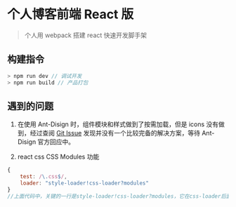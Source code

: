 # 个人博客前端 React 版

> 个人用 webpack 搭建 react 快速开发脚手架

## 构建指令

```js
> npm run dev // 调试开发
> npm run build // 产品打包
```

## 遇到的问题

1. 在使用 Ant-Disign 时，组件模块和样式做到了按需加载，但是 icons 没有做到，经过查阅 [Git Issue](https://github.com/ant-design/ant-design/issues/12011) 发现并没有一个比较完备的解决方案，等待 Ant-Disign 官方回应中。

2. react css CSS Modules 功能

```js
{
    test: /\.css$/,
    loader: "style-loader!css-loader?modules"
}
//上面代码中，关键的一行是style-loader!css-loader?modules，它在css-loader后面加了一个查询参数modules，表示打开 CSS Modules 功能。
```
